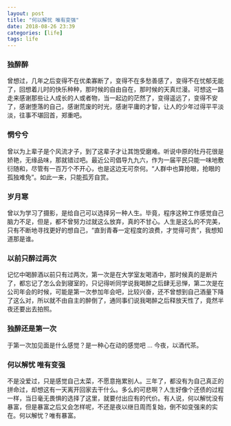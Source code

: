 ```yaml
---
layout: post
title: "何以解忧 唯有变强"
date: 2018-08-26 23:39
categories: [life]
tags: life
---
```


### 独醉醉

曾想过，几年之后变得不在优柔寡断了，变得不在多愁善感了，变得不在忧郁无能了，回想着儿时的快乐种种，那时候的自由自在，那时候的天真烂漫。可想这一路走来感谢那些让人成长的人或者物，当一起边的茫然了，变得遥远了，变得不安了，感谢堕落的自己，感谢荒废的时光，感谢平庸的才智，让人的少年过得平平淡淡，往事不堪回首，郑重吧。

### 惘兮兮

曾以为上辈子是个风流才子，到了这辈子才让其饱受磨难。听说中原的牡丹花很是娇艳，无缘品味，那就错过吧。最近公司倡导九九六，作为一届平民只能一味地敷衍随和，尽管有一百万个不开心，也是这边无可奈何。“人群中也算抢眼，抢眼的孤独难免”。如此一来，只能孤芳自赏。

### 岁月寒

曾以为学习了摄影，是给自己可以选择另一种人生。毕竟，程序这种工作感觉自己脑力不足，但是，都不曾努力过就这么放弃，真的不甘心。人生是这么的不完美，只有不断地寻找更好的想自己，“直到青春一定程度的浪费，才觉得可贵”，我想知道那是谁。

### 以前只醉过两次

记忆中喝醉酒以前只有过两次，第一次是在大学室友喝酒中，那时候真的是断片了，都忘记了怎么会到寝室的，只记得听同学说我喝醉之后肆无忌惮，第二次是在公司年会的时候，可能是第一次参加年会吧，比较兴奋，还不曾想到自己酒量下降了这么对，所以就不由自主的醉倒了，通同事们说我喝醉之后释放天性了，竟然半夜还要出去拍照。

### 独醉还是第一次

于第一次加见面是什么感觉？是一种心在动的感觉吧 ... 今夜，以酒代茶。

### 何以解忧 唯有变强

不是没爱过，只是感觉自己太菜，不愿意拖累别人。三年了，都没有为自己真正的拼命过，却想这有一天离开回家去干什么。多么的可悲啊？人生好像个还债的过程一样，当日毫无畏惧的选择了这里，就要付出应有的代价。有人说，何以解忧没有暴富，但是暴富之后又会怎样呢，不还是夜以继日周而复始，倒不如变强来的实在。何以解忧？唯有暴富。